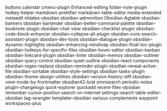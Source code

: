 buttons
calendar
cmenu-plugin
Enhanced-editing
folder-note-plugin
hotkey-helper
markdown-prettifier
markdown-table-editor
media-extended
metaedit
nldates-obsidian
obsidian-admonition
Obsidian-Agtable
obsidian-banners
obsidian-bartender
obsidian-better-command-palette
obsidian-booknote-plugin
obsidian-chat-view
obsidian-checklist-plugin
obsidian-code-block-enhancer
obsidian-collapse-all-plugin
obsidian-core-search-assistant-plugin
obsidian-dev-tools
obsidian-dialogue-plugin
obsidian-dynamic-highlights
obsidian-enhancing-mindmap
obsidian-float-toc-plugin
obsidian-hotkeys-for-specific-files
obsidian-hover-editor
obsidian-kanban
obsidian-linkcard-plugin
obsidian-linter
obsidian-memos
obsidian-outliner
obsidian-query-control
obsidian-quiet-outline
obsidian-react-components
obsidian-regex-replace
obsidian-reminder-plugin
obsidian-reveal-active-file
obsidian-sortable
obsidian-style-settings
obsidian-tasks-plugin
obsidian-theme-design-utilities
obsidian-version-history-diff
obsidian-view-mode-by-frontmatter
obsidian42-brat
omnisearch
periodic-notes
plugin-changelogs
quick-explorer
quickadd
recent-files-obsidian
remember-cursor-position
search-on-internet
settings-search
table-editor-obsidian
tag-wrangler
templater-obsidian
various-complements
waypoint
workspaces-plus